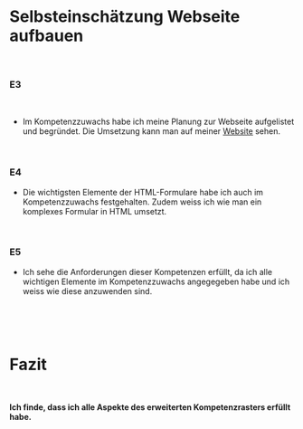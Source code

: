 # Selbsteinschätzung Webseite aufbauen

<br>

### E3

<br>

- Im Kompetenzzuwachs habe ich meine Planung zur Webseite aufgelistet und begründet. Die Umsetzung kann man auf meiner [Website](https://tim-marletaz.netlify.app) sehen.

<br>

### E4

- Die wichtigsten Elemente der HTML-Formulare habe ich auch im Kompetenzzuwachs festgehalten. Zudem weiss ich wie man ein komplexes Formular in HTML umsetzt.

<br>

### E5

- Ich sehe die Anforderungen dieser Kompetenzen erfüllt, da ich alle wichtigen Elemente im Kompetenzzuwachs angegegeben habe und ich weiss wie diese anzuwenden sind.


<br>
<br>
<br>


# Fazit

<br>

**Ich finde, dass ich alle Aspekte des erweiterten Kompetenzrasters erfüllt habe.**